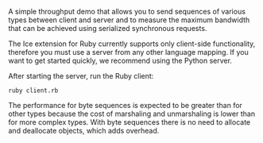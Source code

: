 A simple throughput demo that allows you to send sequences of various
types between client and server and to measure the maximum bandwidth
that can be achieved using serialized synchronous requests.

The Ice extension for Ruby currently supports only client-side
functionality, therefore you must use a server from any other language
mapping. If you want to get started quickly, we recommend using the
Python server.

After starting the server, run the Ruby client:

```
ruby client.rb
```

The performance for byte sequences is expected to be greater than
for other types because the cost of marshaling and unmarshaling is
lower than for more complex types. With byte sequences there is no
need to allocate and deallocate objects, which adds overhead.
